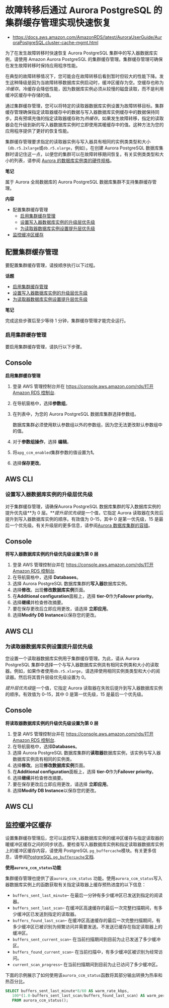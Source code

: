 # 故障转移后通过 Aurora PostgreSQL 的集群缓存管理实现快速恢复

- https://docs.aws.amazon.com/AmazonRDS/latest/AuroraUserGuide/AuroraPostgreSQL.cluster-cache-mgmt.html

为了在发生故障转移时快速恢复 Aurora PostgreSQL 集群中的写入器数据库实例，请使用 Amazon Aurora PostgreSQL 的集群缓存管理。集群缓存管理可确保在发生故障转移时保持应用程序性能。

在典型的故障转移情况下，您可能会在故障转移后看到暂时但较大的性能下降。发生这种降级是因为当故障转移数据库实例启动时，缓冲区缓存为空。空缓存也称为*冷缓存*。冷缓存会降低性能，因为数据库实例必须从较慢的磁盘读取，而不是利用缓冲区缓存中存储的值。

通过集群缓存管理，您可以将特定的读取器数据库实例设置为故障转移目标。集群缓存管理确保指定读取器缓存中的数据与写入器数据库实例缓存中的数据保持同步。具有预填充值的指定读取器缓存称为*热缓存*。如果发生故障转移，指定的读取器会在升级到新的写入器数据库实例时立即使用其暖缓存中的值。这种方法为您的应用程序提供了更好的恢复性能。

集群缓存管理要求指定的读取器实例与写入器具有相同的实例类类型和大小（`db.r5.2xlarge`或`db.r5.xlarge`，例如）。在创建 Aurora PostgreSQL 数据库集群时请记住这一点，以便您的集群可以在故障转移期间恢复。有关实例类类型和大小的列表，请参阅 [Aurora 的数据库实例类的硬件规格](https://docs.aws.amazon.com/AmazonRDS/latest/AuroraUserGuide/Concepts.DBInstanceClass.html#Concepts.DBInstanceClass.Summary)。

**笔记**

属于 Aurora 全局数据库的 Aurora PostgreSQL 数据库集群不支持集群缓存管理。

**内容**

- 配置集群缓存管理
  - [启用集群缓存管理](https://docs.aws.amazon.com/AmazonRDS/latest/AuroraUserGuide/AuroraPostgreSQL.cluster-cache-mgmt.html#AuroraPostgreSQL.cluster-cache-mgmt.Enable)
  - [设置写入器数据库实例的升级层优先级](https://docs.aws.amazon.com/AmazonRDS/latest/AuroraUserGuide/AuroraPostgreSQL.cluster-cache-mgmt.html#AuroraPostgreSQL.cluster-cache-mgmt.Writer)
  - [为读取器数据库实例设置提升层优先级](https://docs.aws.amazon.com/AmazonRDS/latest/AuroraUserGuide/AuroraPostgreSQL.cluster-cache-mgmt.html#AuroraPostgreSQL.cluster-cache-mgmt.Reader)
- [监控缓冲区缓存](https://docs.aws.amazon.com/AmazonRDS/latest/AuroraUserGuide/AuroraPostgreSQL.cluster-cache-mgmt.html#AuroraPostgreSQL.cluster-cache-mgmt.Monitoring)

## 配置集群缓存管理

要配置集群缓存管理，请按顺序执行以下过程。

**话题**

- [启用集群缓存管理](https://docs.aws.amazon.com/AmazonRDS/latest/AuroraUserGuide/AuroraPostgreSQL.cluster-cache-mgmt.html#AuroraPostgreSQL.cluster-cache-mgmt.Enable)
- [设置写入器数据库实例的升级层优先级](https://docs.aws.amazon.com/AmazonRDS/latest/AuroraUserGuide/AuroraPostgreSQL.cluster-cache-mgmt.html#AuroraPostgreSQL.cluster-cache-mgmt.Writer)
- [为读取器数据库实例设置提升层优先级](https://docs.aws.amazon.com/AmazonRDS/latest/AuroraUserGuide/AuroraPostgreSQL.cluster-cache-mgmt.html#AuroraPostgreSQL.cluster-cache-mgmt.Reader)

**笔记**

完成这些步骤后至少等待 1 分钟，集群缓存管理才能完全运行。

### 启用集群缓存管理

要启用集群缓存管理，请执行以下步骤。



## Console

**启用集群缓存管理**

1. 登录 AWS 管理控制台并在 [https://console.aws.amazon.com/rds/打开 Amazon RDS 控制台](https://console.aws.amazon.com/rds/).

2. 在导航窗格中，选择**参数组**。

3. 在列表中，为您的 Aurora PostgreSQL 数据库集群选择参数组。

   数据库集群必须使用默认参数组以外的参数组，因为您无法更改默认参数组中的值。

4. 对于**参数组操作**，选择 **编辑**。

5. 将`apg_ccm_enabled`集群参数的值设置为**1**。

6. 选择**保存更改**。



## AWS CLI

### 设置写入器数据库实例的升级层优先级

对于集群缓存管理，请确保Aurora PostgreSQL 数据库集群的写入数据库实例的提升优先级**为 0 层。***提升层优先级*是一个值，它指定 Aurora 读取器在失败后提升到写入器数据库实例的顺序。有效值为 0–15，其中 0 是第一优先级，15 是最后一个优先级。有关升级层的更多信息，请参阅[Aurora 数据库集群的容错](https://docs.aws.amazon.com/AmazonRDS/latest/AuroraUserGuide/Concepts.AuroraHighAvailability.html#Aurora.Managing.FaultTolerance)。



## Console

**将写入器数据库实例的升级优先级设置为第 0 层**

1. 登录 AWS 管理控制台并在 [https://console.aws.amazon.com/rds/打开 Amazon RDS 控制台](https://console.aws.amazon.com/rds/).
2. 在导航窗格中，选择 **Databases**。
3. 选择 Aurora PostgreSQL 数据库集群的**写入器**数据库实例。
4. 选择**修改**。出现**修改数据库实例**页面。
5. 在**Additional configuration**面板上，选择 **tier-0**作为**Failover priority**。
6. 选择**继续**并检查修改摘要。
7. 要在保存更改后立即应用更改，请选择 **立即应用**。
8. 选择**Modify DB Instance**以保存您的更改。



## AWS CLI

### 为读取器数据库实例设置提升层优先级

您设置一个读取器数据库实例用于集群缓存管理。为此，请从 Aurora PostgreSQL 集群中选择一个与写入器数据库实例具有相同实例类和大小的读取器。例如，如果作者使用`db.r5.xlarge`，请选择使用相同实例类类型和大小的阅读器。然后将其晋升层级优先级设置为 0。

*提升层优先级*是一个值，它指定 Aurora 读取器在失败后提升到写入器数据库实例的顺序。有效值为 0–15，其中 0 是第一优先级，15 是最后一个优先级。



## Console

**将读取器数据库实例的升级优先级设置为第 0 层**

1. 登录 AWS 管理控制台并在 [https://console.aws.amazon.com/rds/打开 Amazon RDS 控制台](https://console.aws.amazon.com/rds/).
2. 在导航窗格中，选择**Databases**。
3. 选择 Aurora PostgreSQL 数据库集群的**读取器**数据库实例，该实例与写入器数据库实例具有相同的实例类。
4. 选择**修改**。出现**修改数据库实例**页面。
5. 在**Additional configuration**面板上，选择 **tier-0**作为**Failover priority**。
6. 选择**继续**并检查修改摘要。
7. 要在保存更改后立即应用更改，请选择 **立即应用**。
8. 选择**Modify DB Instance**以保存您的更改。



## AWS CLI

## 监控缓冲区缓存

设置集群缓存管理后，您可以监控写入器数据库实例的缓冲区缓存与指定读取器的暖缓冲区缓存之间的同步状态。要检查写入器数据库实例和指定读取器数据库实例上的缓冲区缓存内容，请使用 PostgreSQL `pg_buffercache`模块。有关更多信息，请参阅[PostgreSQL `pg_buffercache`文档](https://www.postgresql.org/docs/current/pgbuffercache.html).

**使用`aurora_ccm_status`功能**

集群缓存管理也提供了该`aurora_ccm_status` 功能。使用`aurora_ccm_status`写入器数据库实例上的函数获取有关指定读取器上缓存预热进度的以下信息：

- `buffers_sent_last_minute`– 在最后一分钟有多少缓冲区已发送到指定的阅读器。
- `buffers_sent_last_scan`– 在缓冲区高速缓存的最后一次完整扫描期间，有多少缓冲区已发送到指定的读取器。
- `buffers_found_last_scan`– 在缓冲区高速缓存的最后一次完整扫描期间，有多少缓冲区已被识别为频繁访问并需要发送。不发送已缓存在指定读取器上的缓冲区。
- `buffers_sent_current_scan`– 在当前扫描期间到目前为止已发送了多少缓冲区。
- `buffers_found_current_scan`– 在当前扫描中，有多少缓冲区被识别为经常访问。
- `current_scan_progress`– 在当前扫描期间到目前为止已访问了多少缓冲区。

下面的示例展示了如何使用该`aurora_ccm_status`函数将其部分输出转换为热率和热百分比。

```sql
SELECT buffers_sent_last_minute*8/60 AS warm_rate_kbps, 
   100*(1.0-buffers_sent_last_scan/buffers_found_last_scan) AS warm_percent 
   FROM aurora_ccm_status();
```